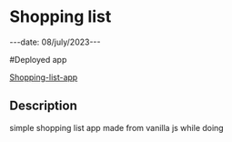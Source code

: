 # Shopping list

---date: 08/july/2023---

#Deployed app

[Shopping-list-app](https://afzal09.netlify.app) 


## Description

simple shopping list app made from vanilla js
while doing 
